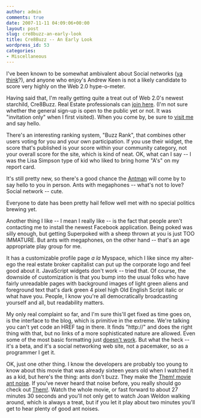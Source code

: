 ```yaml
---
author: admin
comments: true
date: 2007-11-11 04:09:06+00:00
layout: post
slug: cre8buzz-an-early-look
title: Cre8Buzz -- An Early Look
wordpress_id: 53
categories:
- Miscellaneous
---
```


I've been known to be somewhat ambivalent about Social networks ([ya think](http://www.particlewave.com/internet-marketing/2007/11/04/reductio-ad-myspace/)?), and anyone who enjoy's Andrew Keen is not a likely candidate to score very highly on the Web 2.0 hype-o-meter.

Having said that, I'm really getting quite a treat out of Web 2.0's newest starchild, Cre8Buzz.  Real Estate professionals can [join here](http://www.cre8buzz.com/real_estate/signup_now).  (I'm not sure whether the general sign-up is open to the public yet or not.  It was "invitation only" when I first visited).   When you come by, be sure to [visit me](http://www.cre8buzz.com/profiles/1256) and say hello.

There's an interesting ranking system, "Buzz Rank", that combines other users voting for you and your own participation.  If you use their widget, the score that's published is your score within your community category, not your overall score for the site, which is kind of neat.  OK, what can I say -- I was the Lisa Simpson type of kid who liked to bring home "A's" on my report card.

It's still pretty new, so there's a good chance the [Antman](http://www.cre8buzz.com/profiles/0) will come by to say hello to you in person.   Ants with megaphones -- what's not to love?  Social network -- cute.

Everyone to date has been pretty hail fellow well met with no special politics brewing yet.

Another thing I like -- I mean I really like -- is the fact that people aren't contacting me to install the newest Facebook application.  Being poked was silly enough, but getting Superpoked with a sheep thrown at you is just TOO IMMATURE.  But  ants with megaphones, on the other hand -- that's an age appropriate play group for me.

It has a customizable profile page _a la_ Myspace, which I like since my alter-ego the real estate broker capitalist can put up the corporate logo and feel good about it.  JavaScript widgets don't work -- tried that.  Of course, the downside of customization is that you bump into the usual folks who have fairly unreadable pages with background images of light green aliens and foreground text that's dark green 4 pixel high Old English Script italic or what have you.  People, I know you're all democratically broadcasting yourself and all, but readability matters.

My only real complaint so far, and I'm sure this'll get fixed as time goes on, is the interface to the blog, which is primitive in the extreme.  We're talking you can't yet code an HREF tag in there.  It finds "http://" and does the right thing with that, but no links of a more sophisticated nature are allowed.  Even some of the most basic formatting just [doesn't work](http://www.cre8buzz.com/profiles/1256/blogs/8297/blog_entries/12092).  But what the heck -- it's a beta, and it's a social networking web site, not a pacemaker, so as a programmer I get it.

OK, just one other thing.  I know the developers are probably too young to know about this movie that was already sixteen years old when I watched it as a kid, but here's the thing:  ants don't buzz.  They make the [Them! movie ant noise](http://www.particlewave.com/images/AntSound.mp3).  If you've never heard that noise before, you really should go check out  [Them!](http://video.google.com/videoplay?docid=-828076470184247942).  Watch the whole movie, or fast forward to about 27 minutes 30 seconds and you'll not only get to watch Joan Weldon walking around, which is always a treat, but if you let it play about two minutes you'll get to hear plenty of good ant noises.
